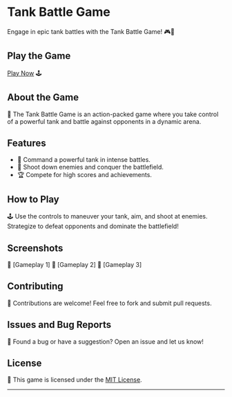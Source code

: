 # Tank Battle Game

Engage in epic tank battles with the Tank Battle Game! 🎮🚀

## Play the Game

[Play Now](https://aryan0-1maurya.github.io/tank-battle-game/) 🕹️

## About the Game

📜 The Tank Battle Game is an action-packed game where you take control of a powerful tank and battle against opponents in a dynamic arena.

## Features

- 🚀 Command a powerful tank in intense battles.
- 🔫 Shoot down enemies and conquer the battlefield.
- 🏆 Compete for high scores and achievements.

## How to Play

🕹️ Use the controls to maneuver your tank, aim, and shoot at enemies. Strategize to defeat opponents and dominate the battlefield!

## Screenshots

📸 [Gameplay 1]
📸 [Gameplay 2]
📸 [Gameplay 3]

## Contributing

🤝 Contributions are welcome! Feel free to fork and submit pull requests.

## Issues and Bug Reports

🐛 Found a bug or have a suggestion? Open an issue and let us know!

## License

📄 This game is licensed under the [MIT License](LICENSE).

---
